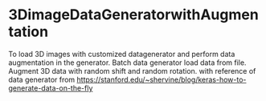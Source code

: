 # 3DimageDataGeneratorwithAugmentation
To load 3D images with customized datagenerator and perform data augmentation in the generator. 
Batch data generator load data from file.
Augment 3D data with random shift and random rotation.
with reference of data generator from https://stanford.edu/~shervine/blog/keras-how-to-generate-data-on-the-fly
